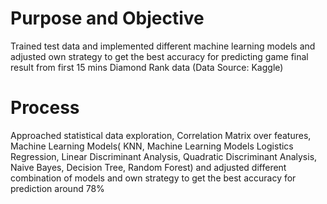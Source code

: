 # Purpose and Objective

Trained test data and implemented different machine learning models and adjusted own strategy to get the best accuracy for predicting game final result from first 15 mins Diamond Rank data (Data Source: Kaggle)

# Process

Approached statistical data exploration, Correlation Matrix over features, Machine Learning Models( KNN, Machine Learning Models Logistics Regression, Linear Discriminant Analysis, Quadratic Discriminant Analysis, Naive Bayes, Decision Tree, Random Forest) and adjusted different combination of models and own strategy to get the best accuracy for prediction around 78%
